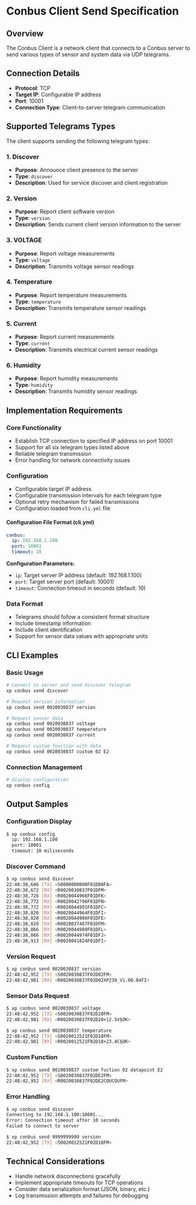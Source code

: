 # Conbus Client Send Specification

## Overview
The Conbus Client is a network client that connects to a Conbus server to send various types of sensor and system data via UDP telegrams.

## Connection Details
- **Protocol**: TCP
- **Target IP**: Configurable IP address
- **Port**: 10001
- **Connection Type**: Client-to-server telegram communication

## Supported Telegrams Types

The client supports sending the following telegram types:

### 1. Discover
- **Purpose**: Announce client presence to the server
- **Type**: `discover`
- **Description**: Used for service discover and client registration

### 2. Version
- **Purpose**: Report client software version
- **Type**: `version`
- **Description**: Sends current client version information to the server

### 3. VOLTAGE
- **Purpose**: Report voltage measurements
- **Type**: `voltage`
- **Description**: Transmits voltage sensor readings

### 4. Temperature
- **Purpose**: Report temperature measurements
- **Type**: `temperature`
- **Description**: Transmits temperature sensor readings

### 5. Current
- **Purpose**: Report current measurements
- **Type**: `current`
- **Description**: Transmits electrical current sensor readings

### 6. Humidity
- **Purpose**: Report humidity measurements
- **Type**: `humidity`
- **Description**: Transmits humidity sensor readings

## Implementation Requirements

### Core Functionality
- Establish TCP connection to specified IP address on port 10001
- Support for all six telegram types listed above
- Reliable telegram transmission
- Error handling for network connectivity issues

### Configuration
- Configurable target IP address
- Configurable transmission intervals for each telegram type
- Optional retry mechanism for failed transmissions
- Configuration loaded from `cli.yml` file

#### Configuration File Format (cli.yml)
```yaml
conbus:
  ip: 192.168.1.100
  port: 10001
  timeout: 10
```

**Configuration Parameters:**
- `ip`: Target server IP address (default: 192.168.1.100)
- `port`: Target server port (default: 10001)  
- `timeout`: Connection timeout in seconds (default: 10)

### Data Format
- Telegrams should follow a consistent format structure
- Include timestamp information
- Include client identification
- Support for sensor data values with appropriate units

## CLI Examples

### Basic Usage
```bash
# Connect to server and send discover telegram
xp conbus send discover

# Request version information
xp conbus send 0020030837 version

# Request sensor data
xp conbus send 0020030837 voltage
xp conbus send 0020030837 temperature
xp conbus send 0020030837 current

# Request custom function with data
xp conbus send 0020030837 custom 02 E2

```

### Connection Management
```bash
# display configuration
xp conbus config
```

## Output Samples

### Configuration Display
```bash
$ xp conbus config
  ip: 192.168.1.100
  port: 10001
  timeout: 10 miliseconds
```

### Discover Command
```bash
$ xp conbus send discover
22:48:38,646 [TX] <S0000000000F01D00FA>
22:48:38,672 [RX] <R0020030837F01DFM>
22:48:38,726 [RX] <R0020044966F01DFK>
22:48:38,772 [RX] <R0020042796F01DFN>
22:48:38,772 [RX] <R0020044991F01DFC>
22:48:38,820 [RX] <R0020044964F01DFI>
22:48:38,820 [RX] <R0020044986F01DFE>
22:48:38,820 [RX] <R0020037487F01DFM>
22:48:38,866 [RX] <R0020044989F01DFL>
22:48:38,866 [RX] <R0020044974F01DFJ>
22:48:38,913 [RX] <R0020041824F01DFI>
```

### Version Request
```bash
$ xp conbus send 0020030837 version
22:48:42,952 [TX] <S0020030837F02D02FM>
22:48:42,981 [RX] <R0020030837F02D02XP230_V1.00.04FI>
```

### Sensor Data Request
```bash
$ xp conbus send 0020030837 voltage
22:48:42,952 [TX] <S0020030837F02D20FM>
22:48:42,981 [RX] <R0020030837F02D20+12.5V§OK>

$ xp conbus send 0020030837 temperature
22:48:42,952 [TX] <S0020012521F02D18FM>
22:48:42,981 [RX] <R0020012521F02D18+23.4C§OK>
```

### Custom Function
```bash
$ xp conbus send 0020030837 custom fuction 02 datapoint E2
22:48:42,952 [TX] <S0020030837F02DE2FM>
22:48:42,952 [RX] <R0020030837F02DE2COUCOUFM>
```

### Error Handling
```bash
$ xp conbus send discover
Connecting to 192.168.1.100:10001...
Error: Connection timeout after 10 seconds
Failed to connect to server

$ xp conbus send 9999999999 version
22:48:42,952 [TX] <S0020012521F02D18FM>
```

## Technical Considerations
- Handle network disconnections gracefully
- Implement appropriate timeouts for TCP operations
- Consider data serialization format (JSON, binary, etc.)
- Log transmission attempts and failures for debugging